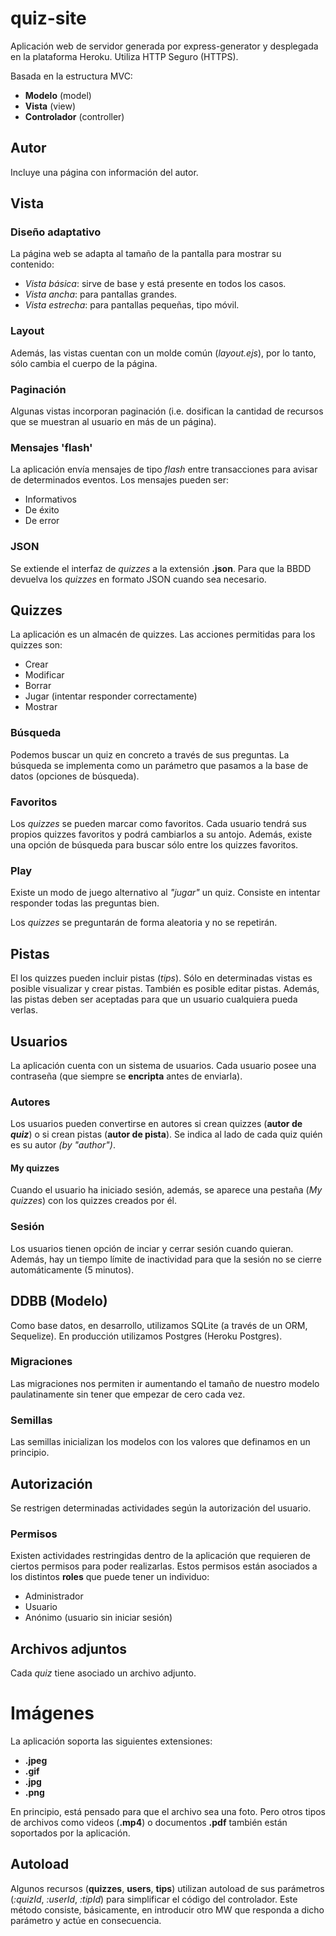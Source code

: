 # quiz-site
Aplicación web de servidor generada por express-generator y desplegada en la plataforma Heroku.
Utiliza HTTP Seguro (HTTPS).

Basada en la estructura MVC:
* **Modelo** (model)
* **Vista** (view)
* **Controlador** (controller)

## Autor
Incluye una página con información del autor.

## Vista
### Diseño adaptativo
La página web se adapta al tamaño de la pantalla para mostrar su contenido:
* *Vista básica*: sirve de base y está presente en todos los casos.
* *Vista ancha*: para pantallas grandes.
* *Vista estrecha*: para pantallas pequeñas, tipo móvil.
### Layout
Además, las vistas cuentan con un molde común (*layout.ejs*), por lo tanto, sólo cambia el cuerpo de la página.
### Paginación
Algunas vistas incorporan paginación
(i.e. dosifican la cantidad de recursos que se muestran al usuario en más de un página).
### Mensajes 'flash'
La aplicación envía mensajes de tipo *flash* entre transacciones para avisar de determinados eventos.
Los mensajes pueden ser:
* Informativos
* De éxito
* De error
### JSON
Se extiende el interfaz de *quizzes* a la extensión **.json**.
Para que la BBDD devuelva los *quizzes* en formato JSON cuando sea necesario.

## Quizzes
La aplicación es un almacén de quizzes. Las acciones permitidas para los quizzes son:
* Crear
* Modificar
* Borrar
* Jugar (intentar responder correctamente)
* Mostrar
### Búsqueda
Podemos buscar un quiz en concreto a través de sus preguntas.
La búsqueda se implementa como un parámetro que pasamos a la base de datos (opciones de búsqueda).
### Favoritos
Los *quizzes* se pueden marcar como favoritos.
Cada usuario tendrá sus propios quizzes favoritos y podrá cambiarlos a su antojo.
Además, existe una opción de búsqueda para buscar sólo entre los quizzes favoritos.
### Play
Existe un modo de juego alternativo al *"jugar"* un quiz.
Consiste en intentar responder todas las preguntas bien.

Los *quizzes* se preguntarán de forma aleatoria y no se repetirán.

## Pistas
El los quizzes pueden incluir pistas (*tips*). Sólo en determinadas vistas es posible visualizar y crear pistas.
También es posible editar pistas.
Además, las pistas deben ser aceptadas para que un usuario cualquiera pueda verlas.

## Usuarios
La aplicación cuenta con un sistema de usuarios.
Cada usuario posee una contraseña (que siempre se **encripta** antes de enviarla).
### Autores
Los usuarios pueden convertirse en autores si crean quizzes (**autor de *quiz***) o si crean pistas (**autor de pista**).
Se indica al lado de cada quiz quién es su autor *(by "author")*.
#### My quizzes
Cuando el usuario ha iniciado sesión, además, se aparece una pestaña (*My quizzes*) con los quizzes creados por él.
### Sesión
Los usuarios tienen opción de inciar y cerrar sesión cuando quieran.
Además, hay un tiempo límite de inactividad para que la sesión no se cierre automáticamente (5 minutos).

## DDBB (Modelo)
Como base datos, en desarrollo, utilizamos SQLite (a través de un ORM, Sequelize).
En producción utilizamos Postgres (Heroku Postgres).
### Migraciones
Las migraciones nos permiten ir aumentando el tamaño de nuestro modelo paulatinamente sin tener que empezar de cero cada vez.
### Semillas
Las semillas inicializan los modelos con los valores que definamos en un principio.

## Autorización
Se restrigen determinadas actividades según la autorización del usuario.
### Permisos
Existen actividades restringidas dentro de la aplicación que requieren de ciertos permisos para poder realizarlas.
Estos permisos están asociados a los distintos **roles** que puede tener un individuo:
* Administrador
* Usuario
* Anónimo (usuario sin iniciar sesión)

## Archivos adjuntos
Cada *quiz* tiene asociado un archivo adjunto.
# Imágenes
La aplicación soporta las siguientes extensiones:
* **.jpeg**
* **.gif**
* **.jpg**
* **.png**

En principio, está pensado para que el archivo sea una foto.
Pero otros tipos de archivos como videos (**.mp4**) o documentos **.pdf** también están soportados por la aplicación.

## Autoload
Algunos recursos (**quizzes**, **users**, **tips**) utilizan autoload de sus parámetros (*:quizId*, *:userId*, *:tipId*)
para simplificar el código del controlador.
Este método consiste, básicamente, en introducir otro MW que responda a dicho parámetro y actúe en consecuencia.

